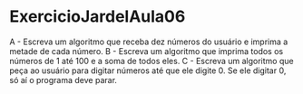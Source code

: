# ExercicioJardelAula06
A - Escreva um algoritmo que receba dez números do usuário e imprima a metade de cada número.    B - Escreva um algoritmo que imprima todos os números de 1 até 100 e a soma de todos eles.    C - Escreva um algoritmo que peça ao usuário para digitar números até que ele digite 0. Se ele digitar 0, só aí o programa deve parar.
